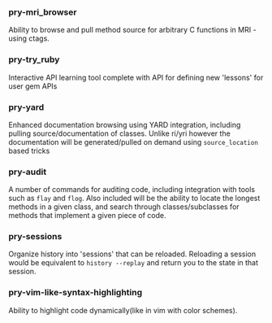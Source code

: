 ### pry-mri_browser

Ability to browse and pull method source for arbitrary C functions in MRI - using ctags.

### pry-try_ruby

Interactive API learning tool complete with API for defining new 'lessons' for user gem APIs

### pry-yard

Enhanced documentation browsing using YARD integration, including pulling source/documentation of classes. Unlike ri/yri however the documentation will be generated/pulled on demand using `source_location` based tricks

### pry-audit

A number of commands for auditing code, including integration with tools such as `flay` and `flog`. Also included will be the ability to locate the longest methods in a given class, and search through classes/subclasses for methods that implement a given piece of code.

### pry-sessions

Organize history into 'sessions' that can be reloaded. Reloading a session would be equivalent to `history --replay` and return you to the state in that session.

### pry-vim-like-syntax-highlighting

Ability to highlight code dynamically(like in vim with color schemes).